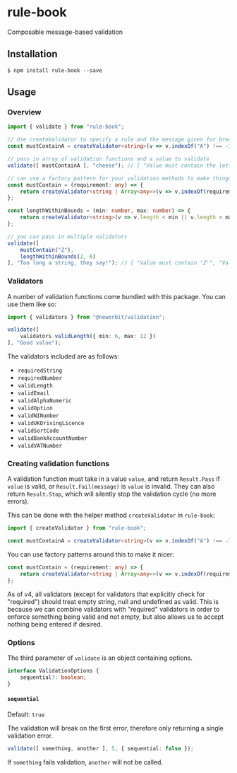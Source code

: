 # rule-book

Composable message-based validation

## Installation

    $ npm install rule-book --save

## Usage

### Overview

```typescript
import { validate } from "rule-book";

// Use createValidator to specify a rule and the message given for breaking that rule
const mustContainA = createValidator<string>(v => v.indexOf("A") !== -1, "Value must contain the letter 'a'");

// pass in array of validation functions and a value to validate
validate([ mustContainA ], "cheese"); // [ "Value must contain the letter 'a'" ] - returns error messages

// can use a factory pattern for your validation methods to make things nice
const mustContain = (requirement: any) => {
    return createValidator<string | Array<any>>(v => v.indexOf(requirement) !== -1, `Value must contain '${requirement}'`);
};

const lengthWithinBounds = (min: number, max: number) => {
    return createValidator<string>(v => v.length < min || v.length > max, `Value must have length between ${min} and ${max}`);
};

// you can pass in multiple validators
validate([ 
    mustContain("Z"), 
    lengthWithinBounds(2, 6)
], "Too long a string, they say!"); // [ "Value must contain 'Z'", "Value must have length between 2 and 6" ]
```

### Validators

A number of validation functions come bundled with this package. You can use them like so:

```typescript
import { validators } from "@neworbit/validation";

validate([
    validators.validLength({ min: 6, max: 12 })
], "Good value");
```

The validators included are as follows:

- `requiredString`
- `requiredNumber`
- `validLength`
- `validEmail`
- `validAlphaNumeric`
- `validOption`
- `validNINumber`
- `validUKDrivingLicence`
- `validSortCode`
- `validBankAccountNumber`
- `validVATNumber`

### Creating validation functions

A validation function must take in a value `value`, and return `Result.Pass` if `value` is valid, or `Result.Fail(message)` is `value` is invalid. They can also return `Result.Stop`, which will silently stop the validation cycle (no more errors).

This can be done with the helper method `createValidator` in `rule-book`:

```typescript
import { createValidator } from "rule-book";

const mustContainA = createValidator<string>(v => v.indexOf("A") !== -1, "Value must contain the letter 'a'");
```

You can use factory patterns around this to make it nicer:

```typescript
const mustContain = (requirement: any) => {
    return createValidator<string | Array<any>>(v => v.indexOf(requirement) !== -1, `Value must contain '${requirement}'`);
};
```

As of v4, all validators (except for validators that explicitly check for "required") should treat empty string, null and undefined
as valid.
This is because we can combine validators with "required" validators in order to enforce something being valid and not empty,
but also allows us to accept nothing being entered if desired.

### Options

The third parameter of `validate` is an object containing options.

```typescript
interface ValidationOptions {
    sequential?: boolean;
}
```

#### `sequential`

Default: `true`

The validation will break on the first error, therefore only returning a single validation error.

```typescript
validate([ something, another ], 5, { sequential: false });
```

If `something` fails validation, `another` will not be called.
